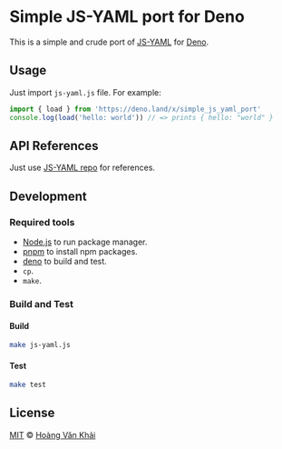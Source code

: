 # Simple JS-YAML port for Deno

This is a simple and crude port of [JS-YAML](https://github.com/nodeca/js-yaml) for [Deno](https://deno.land).

## Usage

Just import `js-yaml.js` file. For example:

```typescript
import { load } from 'https://deno.land/x/simple_js_yaml_port'
console.log(load('hello: world')) // => prints { hello: "world" }
```

## API References

Just use [JS-YAML repo](https://github.com/nodeca/js-yaml#api) for references.

## Development

### Required tools

* [Node.js](https://nodejs.org) to run package manager.
* [pnpm](https://pnpm.js.org) to install npm packages.
* [deno](https://deno.land) to build and test.
* `cp`.
* `make`.

### Build and Test

#### Build

```sh
make js-yaml.js
```

#### Test

```sh
make test
```

## License

[MIT](https://git.io/JvdHV) © [Hoàng Văn Khải](https://github.com/KSXGitHub/)
